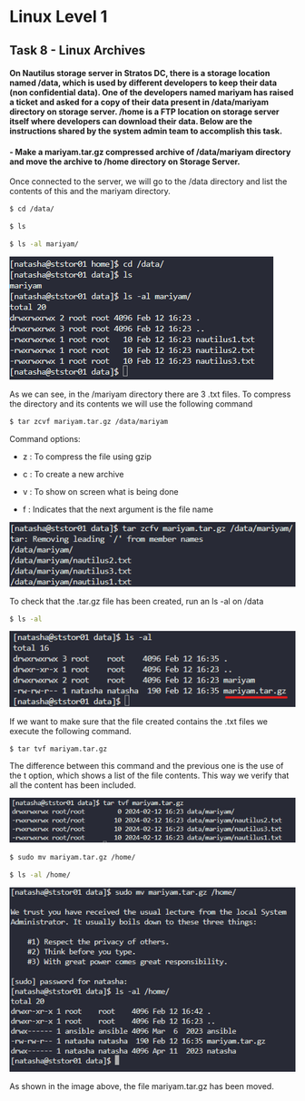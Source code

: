 # Linux Level 1

## Task 8 - Linux Archives

#### On Nautilus storage server in Stratos DC, there is a storage location named /data, which is used by different developers to keep their data (non confidential data). One of the developers named mariyam has raised a ticket and asked for a copy of their data present in /data/mariyam directory on storage server. /home is a FTP location on storage server itself where developers can download their data. Below are the instructions shared by the system admin team to accomplish this task.

#### - Make a mariyam.tar.gz compressed archive of /data/mariyam directory and move the archive to /home directory on Storage Server.

Once connected to the server, we will go to the /data directory and list the contents of this and the mariyam directory.

```bash
$ cd /data/
```

```bash
$ ls
```

```bash
$ ls -al mariyam/
```

![cd command](/img/LINUX/LinuxL01/Task08_01_cd.png)

As we can see, in the /mariyam directory there are 3 .txt files. To compress the directory and its contents we will use the following command

```bash
$ tar zcvf mariyam.tar.gz /data/mariyam
```

Command options:

- z : To compress the file using gzip

- c : To create a new archive

- v : To show on screen what is being done

- f : Indicates that the next argument is the file name

![tar command](/img/LINUX/LinuxL01/Task08_02_tar_zcfv.png)

To check that the .tar.gz file has been created, run an ls -al on /data

```bash
$ ls -al
```

![ls command](/img/LINUX/LinuxL01/Task08_03_ls_al.png)

If we want to make sure that the file created contains the .txt files we execute the following command.

```bash
$ tar tvf mariyam.tar.gz
```

The difference between this command and the previous one is the use of the t option, which shows a list of the file contents. This way we verify that all the content has been included.

![tar command](/img/LINUX/LinuxL01/Task08_04_tar_tvf.png)

```bash
$ sudo mv mariyam.tar.gz /home/
```

```bash
$ ls -al /home/
```

![sudo mv command](/img/LINUX/LinuxL01/Task08_05_sudo_mv.png)

As shown in the image above, the file mariyam.tar.gz has been moved.
